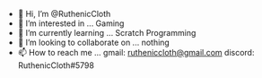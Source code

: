- 👋 Hi, I’m @RuthenicCloth
- 👀 I’m interested in ... Gaming
- 🌱 I’m currently learning ... Scratch Programming
- 💞️ I’m looking to collaborate on ... nothing
- 📫 How to reach me ... gmail: rutheniccloth@gmail.com discord: RuthenicCloth#5798

<!---
RuthenicCloth/RuthenicCloth is a ✨ special ✨ repository because its `README.md` (this file) appears on your GitHub profile.
You can click the Preview link to take a look at your changes.
--->
